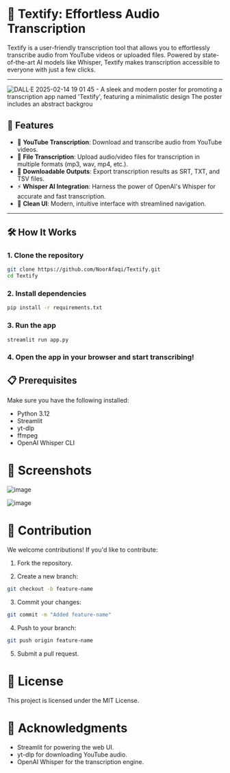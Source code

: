 # 🎤 Textify: Effortless Audio Transcription  

Textify is a user-friendly transcription tool that allows you to effortlessly transcribe audio from YouTube videos or uploaded files. Powered by state-of-the-art AI models like Whisper, Textify makes transcription accessible to everyone with just a few clicks.

---

![DALL·E 2025-02-14 19 01 45 - A sleek and modern poster for promoting a transcription app named 'Textify', featuring a minimalistic design  The poster includes an abstract backgrou](https://github.com/user-attachments/assets/fe706477-823f-4635-8f23-223142d6e464)

## 🚀 Features  
- 🎥 **YouTube Transcription**: Download and transcribe audio from YouTube videos.  
- 📁 **File Transcription**: Upload audio/video files for transcription in multiple formats (mp3, wav, mp4, etc.).  
- 📝 **Downloadable Outputs**: Export transcription results as SRT, TXT, and TSV files.  
- ⚡ **Whisper AI Integration**: Harness the power of OpenAI's Whisper for accurate and fast transcription.  
- 🎨 **Clean UI**: Modern, intuitive interface with streamlined navigation.  

---

## 🛠️ How It Works  

### 1. Clone the repository  
```bash
git clone https://github.com/NoorAfaqi/Textify.git
cd Textify
```
### 2. Install dependencies
```bash
pip install -r requirements.txt
```
### 3. Run the app
```bash
streamlit run app.py  
```
### 4. Open the app in your browser and start transcribing!

## 📋 Prerequisites
Make sure you have the following installed:

- Python 3.12
- Streamlit
- yt-dlp
- ffmpeg
- OpenAI Whisper CLI

# 📸 Screenshots
![image](https://github.com/user-attachments/assets/a37b7479-6126-427b-ace3-79d3ca59d7a0)

![image](https://github.com/user-attachments/assets/c90d9934-3683-4b71-90d3-00cc44afdf16)

# 🤝 Contribution
We welcome contributions! If you'd like to contribute:

1. Fork the repository.

2. Create a new branch:
```bash
git checkout -b feature-name
```

3. Commit your changes:
```bash
git commit -m "Added feature-name"
```

4. Push to your branch:
```bash
git push origin feature-name
```

5. Submit a pull request.

# 🧾 License
This project is licensed under the MIT License.

# 🙌 Acknowledgments
- Streamlit for powering the web UI.
- yt-dlp for downloading YouTube audio.
- OpenAI Whisper for the transcription engine.


